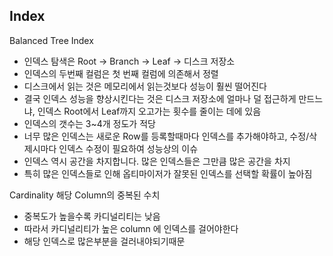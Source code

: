## Index

Balanced Tree Index
- 인덱스 탐색은 Root -> Branch -> Leaf -> 디스크 저장소
- 인덱스의 두번째 컬럼은 첫 번째 컬럼에 의존해서 정렬
- 디스크에서 읽는 것은 메모리에서 읽는것보다 성능이 훨씬 떨어진다
- 결국 인덱스 성능을 향상시킨다는 것은 디스크 저장소에 얼마나 덜 접근하게 만드느냐, 인덱스 Root에서 Leaf까지 오고가는 횟수를 줄이는 데에 있음
- 인덱스의 갯수는 3~4개 정도가 적당
- 너무 많은 인덱스는 새로운 Row를 등록할때마다 인덱스를 추가해야하고, 수정/삭제시마다 인덱스 수정이 필요하여 성능상의 이슈
- 인덱스 역시 공간을 차지합니다. 많은 인덱스들은 그만큼 많은 공간을 차지
- 특히 많은 인덱스들로 인해 옵티마이저가 잘못된 인덱스를 선택할 확률이 높아짐

Cardinality
해당 Column의 중복된 수치
- 중복도가 높을수록 카디널리티는 낮음
- 따라서 카디널리티가 높은 column 에 인덱스를 걸어야한다
- 해당 인덱스로 많은부분을 걸러내야되기때문
